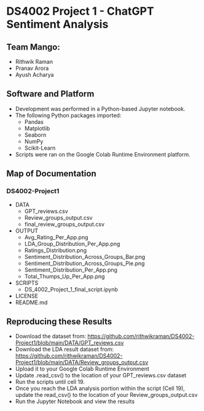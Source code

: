 # DS4002 Project 1 - ChatGPT Sentiment Analysis

## Team Mango:
* Rithwik Raman
* Pranav Arora
* Ayush Acharya

## Software and Platform
* Development was performed in a Python-based Jupyter notebook.
* The following Python packages imported:
  * Pandas
  * Matplotlib
  * Seaborn
  * NumPy
  * Scikit-Learn
* Scripts were ran on the Google Colab Runtime Environment platform.

## Map of Documentation
### DS4002-Project1
* DATA
  * GPT_reviews.csv
  * Review_groups_output.csv
  * final_review_groups_output.csv
* OUTPUT
  * Avg_Rating_Per_App.png
  * LDA_Group_Distribution_Per_App.png
  * Ratings_Distribution.png
  * Sentiment_Distribution_Across_Groups_Bar.png
  * Sentiment_Distribution_Across_Groups_Pie.png
  * Sentiment_Distribution_Per_App.png
  * Total_Thumps_Up_Per_App.png 
* SCRIPTS
  * DS_4002_Project_1_final_script.ipynb
* LICENSE
* README.md

## Reproducing these Results
* Download the dataset from: https://github.com/rithwikraman/DS4002-Project1/blob/main/DATA/GPT_reviews.csv
* Download the LDA result dataset from: https://github.com/rithwikraman/DS4002-Project1/blob/main/DATA/Review_groups_output.csv
* Upload it to your Google Colab Runtime Environment
* Update .read_csv() to the location of your GPT_reviews.csv dataset
* Run the scripts until cell 19. 
* Once you reach the LDA analysis portion within the script (Cell 19), update the read_csv() to the location of your Review_groups_output.csv
* Run the Jupyter Notebook and view the results
